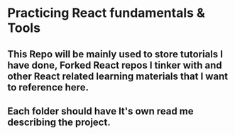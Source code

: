 # Practicing React fundamentals &amp; Tools

## This Repo will be mainly used to store tutorials I have done, Forked React repos I tinker with and other React related learning materials that I want to reference here.

## Each folder should have It's own read me describing the project.

